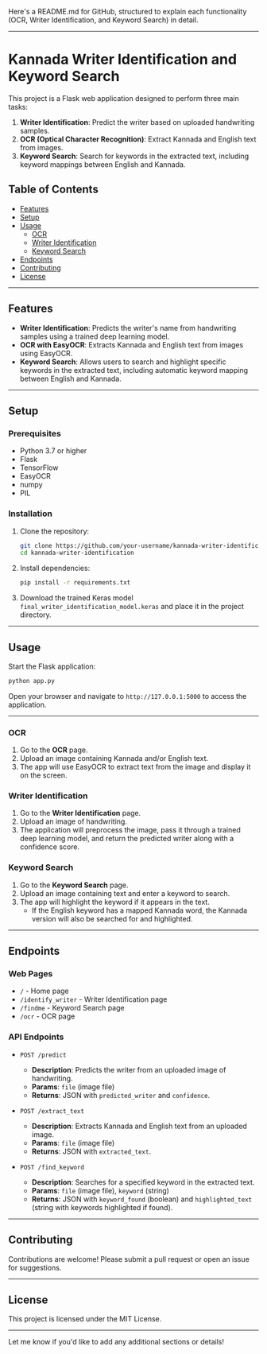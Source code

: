 Here's a README.md for GitHub, structured to explain each functionality (OCR, Writer Identification, and Keyword Search) in detail.

---

# Kannada Writer Identification and Keyword Search

This project is a Flask web application designed to perform three main tasks:
1. **Writer Identification**: Predict the writer based on uploaded handwriting samples.
2. **OCR (Optical Character Recognition)**: Extract Kannada and English text from images.
3. **Keyword Search**: Search for keywords in the extracted text, including keyword mappings between English and Kannada.

## Table of Contents
- [Features](#features)
- [Setup](#setup)
- [Usage](#usage)
  - [OCR](#ocr)
  - [Writer Identification](#writer-identification)
  - [Keyword Search](#keyword-search)
- [Endpoints](#endpoints)
- [Contributing](#contributing)
- [License](#license)

---

## Features

- **Writer Identification**: Predicts the writer's name from handwriting samples using a trained deep learning model.
- **OCR with EasyOCR**: Extracts Kannada and English text from images using EasyOCR.
- **Keyword Search**: Allows users to search and highlight specific keywords in the extracted text, including automatic keyword mapping between English and Kannada.

---

## Setup

### Prerequisites

- Python 3.7 or higher
- Flask
- TensorFlow
- EasyOCR
- numpy
- PIL

### Installation

1. Clone the repository:
   ```bash
   git clone https://github.com/your-username/kannada-writer-identification.git
   cd kannada-writer-identification
   ```

2. Install dependencies:
   ```bash
   pip install -r requirements.txt
   ```

3. Download the trained Keras model `final_writer_identification_model.keras` and place it in the project directory.

---

## Usage

Start the Flask application:

```bash
python app.py
```

Open your browser and navigate to `http://127.0.0.1:5000` to access the application.

---

### OCR

1. Go to the **OCR** page.
2. Upload an image containing Kannada and/or English text.
3. The app will use EasyOCR to extract text from the image and display it on the screen.

### Writer Identification

1. Go to the **Writer Identification** page.
2. Upload an image of handwriting.
3. The application will preprocess the image, pass it through a trained deep learning model, and return the predicted writer along with a confidence score.

### Keyword Search

1. Go to the **Keyword Search** page.
2. Upload an image containing text and enter a keyword to search.
3. The app will highlight the keyword if it appears in the text.
   - If the English keyword has a mapped Kannada word, the Kannada version will also be searched for and highlighted.

---

## Endpoints

### Web Pages
- `/` - Home page
- `/identify_writer` - Writer Identification page
- `/findme` - Keyword Search page
- `/ocr` - OCR page

### API Endpoints

- `POST /predict`
   - **Description**: Predicts the writer from an uploaded image of handwriting.
   - **Params**: `file` (image file)
   - **Returns**: JSON with `predicted_writer` and `confidence`.

- `POST /extract_text`
   - **Description**: Extracts Kannada and English text from an uploaded image.
   - **Params**: `file` (image file)
   - **Returns**: JSON with `extracted_text`.

- `POST /find_keyword`
   - **Description**: Searches for a specified keyword in the extracted text.
   - **Params**: `file` (image file), `keyword` (string)
   - **Returns**: JSON with `keyword_found` (boolean) and `highlighted_text` (string with keywords highlighted if found).

---

## Contributing

Contributions are welcome! Please submit a pull request or open an issue for suggestions.

---

## License

This project is licensed under the MIT License.

--- 

Let me know if you'd like to add any additional sections or details!
